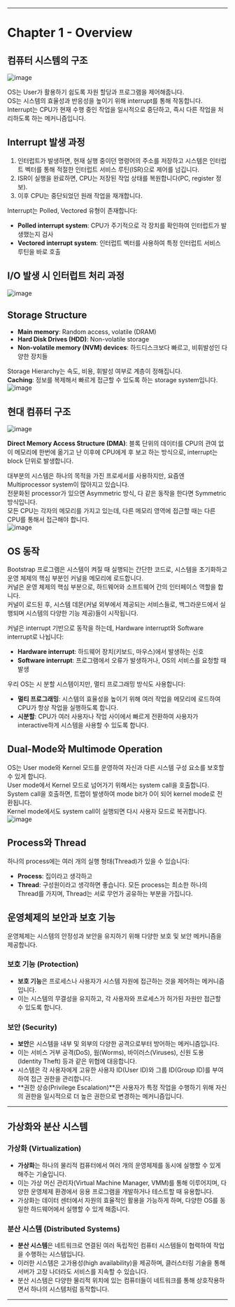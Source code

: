 

---

# Chapter 1 - Overview

## 컴퓨터 시스템의 구조
![image](https://github.com/purekm/Today-I-Learned/assets/90774046/4dd612a8-5841-45e5-bacd-1785d49c2067)

OS는 User가 활용하기 쉽도록 자원 할당과 프로그램을 제어해줍니다.  
OS는 시스템의 효율성과 반응성을 높이기 위해 interrupt를 통해 작동합니다.  
Interrupt는 CPU가 현재 수행 중인 작업을 일시적으로 중단하고, 즉시 다른 작업을 처리하도록 하는 메커니즘입니다.  

## Interrupt 발생 과정
1. 인터럽트가 발생하면, 현재 실행 중이던 명령어의 주소를 저장하고 시스템은 인터럽트 벡터를 통해 적절한 인터럽트 서비스 루틴(ISR)으로 제어를 넘깁니다.
2. ISR이 실행을 완료하면, CPU는 저장된 작업 상태를 복원합니다(PC, register 정보).
3. 이후 CPU는 중단되었던 원래 작업을 재개합니다.

Interrupt는 Polled, Vectored 유형이 존재합니다:
- **Polled interrupt system**: CPU가 주기적으로 각 장치를 확인하여 인터럽트가 발생했는지 검사
- **Vectored interrupt system**: 인터럽트 벡터를 사용하여 특정 인터럽트 서비스 루틴을 바로 호출

## I/O 발생 시 인터럽트 처리 과정
![image](https://github.com/purekm/Today-I-Learned/assets/90774046/d1a8f033-27f5-47e1-8964-2982238760d6)

## Storage Structure
- **Main memory**: Random access, volatile (DRAM)
- **Hard Disk Drives (HDD)**: Non-volatile storage
- **Non-volatile memory (NVM) devices**: 하드디스크보다 빠르고, 비휘발성인 다양한 장치들

Storage Hierarchy는 속도, 비용, 휘발성 여부로 계층이 정해집니다.  
**Caching**: 정보를 복제해서 빠르게 접근할 수 있도록 하는 storage system입니다.  
![image](https://github.com/purekm/Today-I-Learned/assets/90774046/aae2e88d-4515-4fd7-8643-bddf17231cc0)

## 현대 컴퓨터 구조
![image](https://github.com/purekm/Today-I-Learned/assets/90774046/74fb5cb6-1189-4761-bff5-22f6132bedde)

**Direct Memory Access Structure (DMA)**: 블록 단위의 데이터를 CPU의 관여 없이 메모리에 한번에 옮기고 난 이후에 CPU에게 후 보고 하는 방식으로, interrupt는 block 단위로 발생합니다.

대부분의 시스템은 하나의 목적을 가진 프로세서를 사용하지만, 요즘엔 Multiprocessor system이 많아지고 있습니다.  
전문화된 processor가 있으면 Asymmetric 방식, 다 같은 동작을 한다면 Symmetric 방식입니다.  
모든 CPU는 각자의 메모리를 가지고 있는데, 다른 메모리 영역에 접근할 때는 다른 CPU를 통해서 접근해야 합니다.  
![image](https://github.com/purekm/Today-I-Learned/assets/90774046/d470412f-887d-4040-9ccd-6ea1afe5be6a)

## OS 동작
Bootstrap 프로그램은 시스템이 켜질 때 실행되는 간단한 코드로, 시스템을 초기화하고 운영 체제의 핵심 부분인 커널을 메모리에 로드합니다.  
커널은 운영 체제의 핵심 부분으로, 하드웨어와 소프트웨어 간의 인터페이스 역할을 합니다.  
커널이 로드된 후, 시스템 데몬(커널 외부에서 제공되는 서비스들로, 백그라운드에서 실행되며 시스템의 다양한 기능 제공)들이 시작됩니다.  

커널은 interrupt 기반으로 동작을 하는데, Hardware interrupt와 Software interrupt로 나뉩니다:
- **Hardware interrupt**: 하드웨어 장치(키보드, 마우스)에서 발생하는 신호
- **Software interrupt**: 프로그램에서 오류가 발생하거나, OS의 서비스를 요청할 때 발생

우리 OS는 시 분할 시스템이지만, 멀티 프로그래밍 방식도 사용합니다:
- **멀티 프로그래밍**: 시스템의 효율성을 높이기 위해 여러 작업을 메모리에 로드하여 CPU가 항상 작업을 실행하도록 합니다.
- **시분할**: CPU가 여러 사용자나 작업 사이에서 빠르게 전환하여 사용자가 interactive하게 시스템을 사용할 수 있도록 합니다.

## Dual-Mode와 Multimode Operation
OS는 User mode와 Kernel 모드를 운영하여 자신과 다른 시스템 구성 요소를 보호할 수 있게 합니다.  
User mode에서 Kernel 모드로 넘어가기 위해서는 system call을 호출합니다.  
System call을 호출하면, 트랩이 발생하여 mode bit가 0이 되어 kernel mode로 전환됩니다.  
Kernel mode에서도 system call이 실행되면 다시 사용자 모드로 복귀합니다.  
![image](https://github.com/purekm/Today-I-Learned/assets/90774046/7435039b-0cf9-4dab-a289-2e4ba18bb8ae)

## Process와 Thread
하나의 process에는 여러 개의 실행 형태(Thread)가 있을 수 있습니다:
- **Process**: 집이라고 생각하고
- **Thread**: 구성원이라고 생각하면 좋습니다.
모든 process는 최소한 하나의 Thread를 가지며, Thread는 서로 무언가 공유하는 부분을 가집니다.


## 운영체제의 보안과 보호 기능

운영체제는 시스템의 안정성과 보안을 유지하기 위해 다양한 보호 및 보안 메커니즘을 제공합니다.

### 보호 기능 (Protection)
- **보호 기능**은 프로세스나 사용자가 시스템 자원에 접근하는 것을 제어하는 메커니즘입니다.
- 이는 시스템의 무결성을 유지하고, 각 사용자와 프로세스가 허가된 자원만 접근할 수 있도록 합니다.

### 보안 (Security)
- **보안**은 시스템을 내부 및 외부의 다양한 공격으로부터 방어하는 메커니즘입니다.
- 이는 서비스 거부 공격(DoS), 웜(Worms), 바이러스(Viruses), 신원 도용(Identity Theft) 등과 같은 위협에 대응합니다.
- 시스템은 각 사용자에게 고유한 사용자 ID(User ID)와 그룹 ID(Group ID)를 부여하여 접근 권한을 관리합니다.
- **권한 상승(Privilege Escalation)**은 사용자가 특정 작업을 수행하기 위해 자신의 권한을 일시적으로 더 높은 권한으로 변경하는 메커니즘입니다.

---

## 가상화와 분산 시스템

### 가상화 (Virtualization)
- **가상화**는 하나의 물리적 컴퓨터에서 여러 개의 운영체제를 동시에 실행할 수 있게 해주는 기술입니다.
- 이는 가상 머신 관리자(Virtual Machine Manager, VMM)를 통해 이루어지며, 다양한 운영체제 환경에서 응용 프로그램을 개발하거나 테스트할 때 유용합니다.
- 가상화는 데이터 센터에서 자원의 효율적인 활용을 가능하게 하며, 다양한 OS를 동일한 하드웨어에서 실행할 수 있게 해줍니다.

### 분산 시스템 (Distributed Systems)
- **분산 시스템**은 네트워크로 연결된 여러 독립적인 컴퓨터 시스템들이 협력하여 작업을 수행하는 시스템입니다.
- 이러한 시스템은 고가용성(high availability)을 제공하며, 클러스터링 기술을 통해 서버가 고장 나더라도 서비스를 지속할 수 있습니다.
- 분산 시스템은 다양한 물리적 위치에 있는 컴퓨터들이 네트워크를 통해 상호작용하면서 하나의 시스템처럼 동작합니다.

---